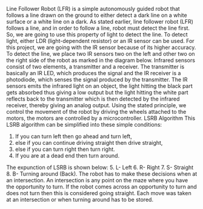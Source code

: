 Line Follower Robot (LFR) is a simple autonomously guided robot that follows a line drawn on the ground to either detect a dark line on a white surface or a white line on a dark.
As stated earlier, line follower robot (LFR) follows a line, and in order to follow a line, robot must detect the line first. So, we are going to use this property of light to detect the line. To detect light, either LDR (light-dependent resistor) or an IR sensor can be used. For this project, we are going with the IR sensor because of its higher accuracy. To detect the line, we place two IR sensors two on the left and other two on the right side of the robot as marked in the diagram below.
Infrared sensors consist of two elements, a transmitter and a receiver. The transmitter is basically an IR LED, which produces the signal and the IR receiver is a photodiode, which senses the signal produced by the transmitter. The IR sensors emits the infrared light on an object, the light hitting the black part gets absorbed thus giving a low output but the light hitting the white part reflects back to the transmitter which is then detected by the infrared receiver, thereby giving an analog output. Using the stated principle, we control the movement of the robot by driving the wheels attached to the motors, the motors are controlled by a microcontroller.
LSRB Algorithm
This LSRB algorithm can be simplified into these simple conditions:
1.	If you can turn left then go ahead and turn left,
2.	else if you can continue driving straight then drive straight,
3.	else if you can turn right then turn right.
4.	If you are at a dead end then turn around.

The expunction of LSRB is shown below:
5.	L- Left
6.	R- Right
7.	S- Straight
8.	B- Turning around (Back).
The robot has to make these decisions when at an intersection. An intersection is any point on the maze where you have the opportunity to turn. If the robot comes across an opportunity to turn and does not turn then this is considered going straight. Each move was taken at an intersection or when turning around has to be stored.
 
